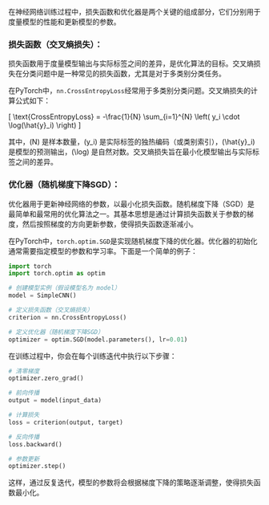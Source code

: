 在神经网络训练过程中，损失函数和优化器是两个关键的组成部分，它们分别用于度量模型的性能和更新模型的参数。

### 损失函数（交叉熵损失）：

损失函数用于度量模型输出与实际标签之间的差异，是优化算法的目标。交叉熵损失在分类问题中是一种常见的损失函数，尤其是对于多类别分类任务。

在PyTorch中，`nn.CrossEntropyLoss`经常用于多类别分类问题。交叉熵损失的计算公式如下：

\[ \text{CrossEntropyLoss} = -\frac{1}{N} \sum_{i=1}^{N} \left( y_i \cdot \log(\hat{y}_i) \right) \]

其中，\(N\) 是样本数量，\(y_i\) 是实际标签的独热编码（或类别索引），\(\hat{y}_i\) 是模型的预测输出，\(\log\) 是自然对数。交叉熵损失旨在最小化模型输出与实际标签之间的差异。

### 优化器（随机梯度下降SGD）：

优化器用于更新神经网络的参数，以最小化损失函数。随机梯度下降（SGD）是最简单和最常用的优化算法之一。其基本思想是通过计算损失函数关于参数的梯度，然后按照梯度的方向更新参数，使得损失函数逐渐减小。

在PyTorch中，`torch.optim.SGD`是实现随机梯度下降的优化器。优化器的初始化通常需要指定模型的参数和学习率。下面是一个简单的例子：

```python
import torch
import torch.optim as optim

# 创建模型实例（假设模型名为 model）
model = SimpleCNN()

# 定义损失函数（交叉熵损失）
criterion = nn.CrossEntropyLoss()

# 定义优化器（随机梯度下降SGD）
optimizer = optim.SGD(model.parameters(), lr=0.01)
```

在训练过程中，你会在每个训练迭代中执行以下步骤：

```python
# 清零梯度
optimizer.zero_grad()

# 前向传播
output = model(input_data)

# 计算损失
loss = criterion(output, target)

# 反向传播
loss.backward()

# 参数更新
optimizer.step()
```

这样，通过反复迭代，模型的参数将会根据梯度下降的策略逐渐调整，使得损失函数最小化。